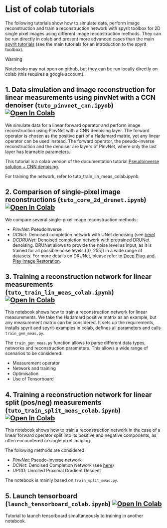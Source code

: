 # List of colab tutorials
The following tutorials show how to simulate data, perform image reconstruction and train a reconstruction network with spyrit toolbox for 2D single pixel images using different image reconstruction methods. They can be run directly in colab and present more advanced cases than the main [spyrit tutorials](https://spyrit.readthedocs.io/en/latest/gallery/index.html) (see the main tutorials for an introduction to the spyrit toolbox).

> [!WARNING]
> Notebooks may not open on github, but they can be run locally directly on colab (this requires a google account).

## 1. Data simulation and image reconstruction for linear measurements using pinvNet with a CCN denoiser (`tuto_pinvnet_cnn.ipynb`) [![Open In Colab](https://colab.research.google.com/assets/colab-badge.svg)](https://colab.research.google.com/github/openspyrit/spyrit-examples/blob/master/tutorial/tuto_pinvnet_cnn.ipynb)     

We simulate data for a linear forward operator and perform image reconstruction using PinvNet with a CNN denoising layer. The forward operator is chosen as the positive part of a Hadamard matrix, yet any linear operator can be used instead. The forward operator, the pseudo-inverse reconstruction and the denoiser are layers of PinvNet, where only the last layer has learnable parameters. 

This tutorial is a colab version of the documentation tutorial [Pseudoinverse solution + CNN denoising](https://spyrit.readthedocs.io/en/master/gallery/tuto_pseudoinverse_cnn_linear.html#sphx-glr-gallery-tuto-pseudoinverse-cnn-linear-py). 

For training the network, refer to tuto_train_lin_meas_colab.ipynb.

## 2. Comparison of single-pixel image reconstructions (`tuto_core_2d_drunet.ipynb`) [![Open In Colab](https://colab.research.google.com/assets/colab-badge.svg)](https://colab.research.google.com/github/openspyrit/spyrit-examples/blob/master/tutorial/tuto_core_2d_drunet.ipynb)     

We compare several single-pixel image reconstruction methods: 
- *PinvNet*: Pseudoinverse
- *DCNet*: Denoised completion network with UNet denoising (see [ here](https://doi.org/10.1364/OE.424228))
- *DCDRUNet*: Denoised completion network with pretrained DRUNet denoising. DRUNet allows to provide the noise level as input, as it is trained for all possible noise levels ([0, 255]) in a wide range of datasets. For more details on DRUNet, please refer to [Deep Plug-and-Play Image Restoration](https://github.com/cszn/DPIR). 

## 3. Training a reconstruction network for linear measurements (`tuto_train_lin_meas_colab.ipynb`) [![Open In Colab](https://colab.research.google.com/assets/colab-badge.svg)](https://colab.research.google.com/github/openspyrit/spyrit-examples/blob/master/tutorial/tuto_train_lin_meas_colab.ipynb)

This notebook shows how to train a reconstruction network for linear measurements. We take the Hadamard positive matrix as an example, but any measurement matrix can be considered. It sets up the requirements, installs spyrit and spyrit-examples in colab, defines all parameters and calls `train_gen_meas.py`. 

The `train_gen_meas.py` function allows to parse different data types, networks and reconstruction parameters. This allows a wide range of scenarios to be considered:
- Measurement operator
- Network and training
- Optimisation
- Use of Tensorboard

## 4. Training a reconstruction network for linear split (pos/neg) measurements (`tuto_train_split_meas_colab.ipynb`) [![Open In Colab](https://colab.research.google.com/assets/colab-badge.svg)](https://colab.research.google.com/github/openspyrit/spyrit-examples/blob/master/tutorial/tuto_train_split_meas_colab.ipynb)

This notebook shows how to train a reconstruction network in the case of a linear forward operator split into its positive and negative components, as often encountered in single pixel imaging.

The following methods are considered
- *PinvNet*: Pseudo-inverse network
- *DCNet*: Denoised Completion Network (see [here](https://doi.org/10.1364/OE.424228))
- *UPGD*: Unrolled Proximal Gradient Descent

The notebook is mainly based on `train_split_meas.py`.

## 5. Launch tensorboard (`launch_tensorboard_colab.ipynb`) [![Open In Colab](https://colab.research.google.com/assets/colab-badge.svg)](https://colab.research.google.com/github/openspyrit/spyrit-examples/blob/master/tutorial/launch_tensorboard_colab.ipynb)
Tutorial to launch tensorboard simultaneously to training in another notebook. 

